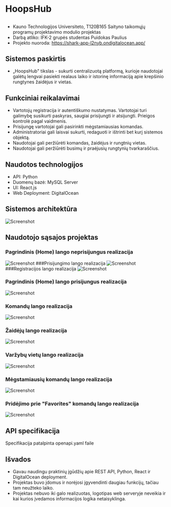 # HoopsHub
##
- Kauno Technologijos Universiteto, T120B165 Saityno taikomųjų programų projektavimo modulio projektas
- Darbą atliko: IFK-2 grupės studentas Puidokas Paulius
- Projekto nuoroda: https://shark-app-l2nyb.ondigitalocean.app/
## Sistemos paskirtis
- „HoopsHub" tikslas - sukurti centralizuotą platformą, kurioje naudotojai galėtų lengvai pasiekti realaus laiko ir istorinę informaciją apie krepšinio rungtynes žaidėjus ir vietas.
## Funkciniai reikalavimai
- Vartotojų registracija ir autentiškumo nustatymas. Vartotojai turi galimybę susikurti paskyras, saugiai prisijungti ir atsijungti. Prieigos kontrolė pagal vaidmenis.
- Prisijungę vartotojai gali pasirinkti mėgstamiausias komandas.
- Administratoriai gali laisvai sukurti, redaguoti ir ištrinti bet kurį sistemos objektą.
- Naudotojai gali peržiūrėti komandas, žaidėjus ir rungtnių vietas.
- Naudotojai gali peržiūrėti busimų ir praėjusių rungtynių tvarkaraščius.
## Naudotos technologijos
- API: Python
- Duomenų bazė: MySQL Server
- UI: React.js
- Web Deployment: DigitalOcean
## Sistemos architektūra
![Screenshot](https://github.com/Paulenas11/HoopsHub/blob/main/assets/image.png?raw=true)
## Naudotojo sąsajos projektas
### Pagrindinis (Home) lango neprisijungus realizacija
![Screenshot](https://github.com/Paulenas11/HoopsHub/blob/main/assets/image1.png?raw=true)
###Prisijungimo lango realizacija
![Screenshot](https://github.com/Paulenas11/HoopsHub/blob/main/assets/image2.png?raw=true)
###Registracijos lango realizacija
![Screenshot](https://github.com/Paulenas11/HoopsHub/blob/main/assets/image3.png?raw=true)
### Pagrindinis (Home) lango prisijungus realizacija
![Screenshot](https://github.com/Paulenas11/HoopsHub/blob/main/assets/image4.png?raw=true)
### Komandų lango realizacija
![Screenshot](https://github.com/Paulenas11/HoopsHub/blob/main/assets/image5.png?raw=true)
### Žaidėjų lango realizacija
![Screenshot](https://github.com/Paulenas11/HoopsHub/blob/main/assets/image6.png?raw=true)
### Varžybų vietų lango realizacija
![Screenshot](https://github.com/Paulenas11/HoopsHub/blob/main/assets/image7.png?raw=true)
### Mėgstamiausių komandų lango realizacija
![Screenshot](https://github.com/Paulenas11/HoopsHub/blob/main/assets/image8.png?raw=true)
### Pridėjimo prie "Favorites" komandų lango realizacija
![Screenshot](https://github.com/Paulenas11/HoopsHub/blob/main/assets/image9.png?raw=true)
## API specifikacija
Specifikacija patalpinta openapi.yaml faile
## Išvados
- Gavau naudingu praktinių įgūdžių apie REST API, Python, React ir DigitalOcean deployment.
- Projektas buvo įdomus ir norėjosi įgyvendinti daugiau funkcijų, tačiau tam neužteko laiko.
- Projektas nebuvo iki galo realizuotas, logotipas web serveryje neveikia ir kai kurios įvedamos informacijos logika netaisyklinga.

